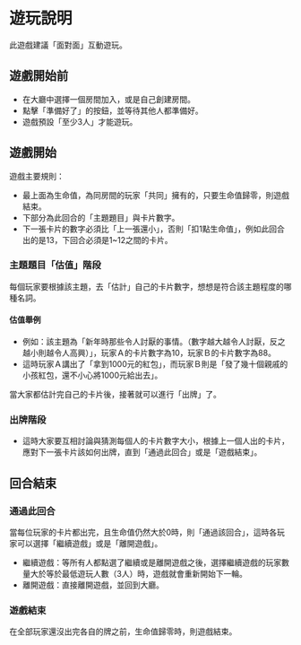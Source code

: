 # 遊玩說明
此遊戲建議「面對面」互動遊玩。

## 遊戲開始前
* 在大廳中選擇一個房間加入，或是自己創建房間。
* 點擊「準備好了」的按鈕，並等待其他人都準備好。
* 遊戲預設「至少3人」才能遊玩。

## 遊戲開始
遊戲主要規則：
* 最上面為生命值，為同房間的玩家「共同」擁有的，只要生命值歸零，則遊戲結束。
* 下部分為此回合的「主題題目」與卡片數字。
* 下一張卡片的數字必須比「上一張還小」，否則「扣1點生命值」，例如此回合出的是13，下回合必須是1~12之間的卡片。

### 主題題目「估值」階段
每個玩家要根據該主題，去「估計」自己的卡片數字，想想是符合該主題程度的哪種名詞。
#### 估值舉例
* 例如：該主題為「新年時那些令人討厭的事情。（數字越大越令人討厭，反之越小則越令人高興）」，玩家Ａ的卡片數字為10，玩家Ｂ的卡片數字為88。
* 這時玩家Ａ講出了「拿到1000元的紅包」，而玩家Ｂ則是「發了幾十個親戚的小孩紅包，還不小心將1000元給出去」。

當大家都估計完自己的卡片後，接著就可以進行「出牌」了。

### 出牌階段
* 這時大家要互相討論與猜測每個人的卡片數字大小，根據上一個人出的卡片，應對下一張卡片該如何出牌，直到「通過此回合」或是「遊戲結束」。

## 回合結束
### 通過此回合
當每位玩家的卡片都出完，且生命值仍然大於0時，則「通過該回合」，這時各玩家可以選擇「繼續遊戲」或是「離開遊戲」。
* 繼續遊戲：等所有人都點選了繼續或是離開遊戲之後，選擇繼續遊戲的玩家數量大於等於最低遊玩人數（3人）時，遊戲就會重新開始下一輪。
* 離開遊戲：直接離開遊戲，並回到大廳。

### 遊戲結束
在全部玩家還沒出完各自的牌之前，生命值歸零時，則遊戲結束。